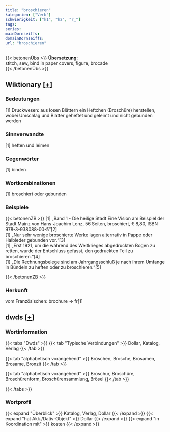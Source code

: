 ```yaml
---
title: "broschieren"
kategorien: ["Verb"]
schwierigkeit: ["k1", "h2", "r_"]
tags:
series:
mainDornseiffs:
domainDornseiffs:
url: "broschieren"
---
```


{{< betonenÜbs >}}
**Übersetzung:**  
stitch, sew, bind in paper covers, figure, brocade  
{{< /betonenÜbs >}}

## Wiktionary [[+](https://de.wiktionary.org/wiki/broschieren)]

### Bedeutungen
[1] Druckwesen: aus losen Blättern ein Heftchen (Broschüre) herstellen, wobei Umschlag und Blätter geheftet und geleimt und nicht gebunden werden  

### Sinnverwandte
[1] heften und leimen  

### Gegenwörter
[1] binden  

### Wortkombinationen
[1] broschiert oder gebunden  

### Beispiele
{{< betonenZB >}}
[1] „Band 1 - Die heilige Stadt Eine Vision am Beispiel der Stadt Mainz von Hans-Joachim Lenz, 56 Seiten, broschiert, € 8,80, ISBN 978-3-938088-00-5“[2]  
[1] „Nur sehr wenige broschierte Werke lagen alternativ in Pappe oder Halbleder gebunden vor.“[3]  
[1] „Erst 1921, um die während des Weltkrieges abgedruckten Bogen zu retten, wurde der Entschluss gefasst, den gedruckten Teil zu broschieren.“[4]  
[1] „Die Rechnungsbelege sind am Jahrgangsschluß je nach ihrem Umfange in Bündeln zu heften oder zu broschieren.“[5]  

{{< /betonenZB >}}
### Herkunft
vom Französischen: brochure → fr[1]  



## dwds [[+](https://www.dwds.de/wb/broschieren)]

### Wortinformation
{{< tabs "Dwds" >}}
{{< tab "Typische Verbindungen" >}}
Dollar, Katalog, Verlag
{{< /tab >}}

{{< tab "alphabetisch vorangehend" >}}
Bröschen, Brosche, Brosamen, Brosame, Bronzit
{{< /tab >}}

{{< tab "alphabetisch vorangehend" >}}
Broschur, Broschüre, Broschürenform, Broschürensammlung, Brösel
{{< /tab >}}

{{< /tabs >}}

### Wortprofil
{{< expand "Überblick" >}} Katalog, Verlag, Dollar {{< /expand >}}
{{< expand "hat Akk./Dativ-Objekt" >}} Dollar {{< /expand >}}
{{< expand "in Koordination mit" >}} kosten {{< /expand >}}

